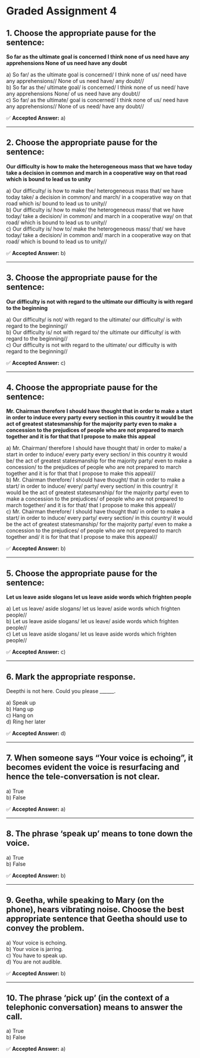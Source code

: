 # Graded Assignment 4
## 1. Choose the appropriate pause for the sentence:  
**So far as the ultimate goal is concerned I think none of us need have any apprehensions None of us need have any doubt**

a) So far/ as the ultimate goal is concerned/ I think none of us/ need have any apprehensions// None of us need have/ any doubt//  
b) So far as the/ ultimate goal/ is concerned/ I think none of us need/ have any apprehensions None/ of us need have any doubt//  
c) So far/ as the ultimate/ goal is concerned/ I think none of us/ need have any apprehensions// None of us need/ have any doubt//

✅ **Accepted Answer:** a)

---

## 2. Choose the appropriate pause for the sentence:  
**Our difficulty is how to make the heterogeneous mass that we have today take a decision in common and march in a cooperative way on that road which is bound to lead us to unity**

a) Our difficulty/ is how to make the/ heterogeneous mass that/ we have today take/ a decision in common/ and march/ in a cooperative way on that road which is/ bound to lead us to unity//  
b) Our difficulty is/ how to make/ the heterogeneous mass/ that we have today/ take a decision/ in common/ and march in a cooperative way/ on that road/ which is bound to lead us to unity//  
c) Our difficulty is/ how to/ make the heterogeneous mass/ that/ we have today/ take a decision/ in common and/ march in a cooperative way on that road/ which is bound to lead us to unity//

✅ **Accepted Answer:** b)

---

## 3. Choose the appropriate pause for the sentence:  
**Our difficulty is not with regard to the ultimate our difficulty is with regard to the beginning**

a) Our difficulty/ is not/ with regard to the ultimate/ our difficulty/ is with regard to the beginning//  
b) Our difficulty is/ not with regard to/ the ultimate our difficulty/ is with regard to the beginning//  
c) Our difficulty is not with regard to the ultimate/ our difficulty is with regard to the beginning//

✅ **Accepted Answer:** c)

---

## 4. Choose the appropriate pause for the sentence:  
**Mr. Chairman therefore I should have thought that in order to make a start in order to induce every party every section in this country it would be the act of greatest statesmanship for the majority party even to make a concession to the prejudices of people who are not prepared to march together and it is for that that I propose to make this appeal**

a) Mr. Chairman/ therefore I should have thought that/ in order to make/ a start in order to induce/ every party every section/ in this country it would be/ the act of greatest statesmanship for the majority party/ even to make a concession/ to the prejudices of people who are not prepared to march together and it is for that that I propose to make this appeal//  
b) Mr. Chairman therefore/ I should have thought/ that in order to make a start/ in order to induce/ every/ party/ every section/ in this country/ it would be the act of greatest statesmanship/ for the majority party/ even to make a concession to the prejudices/ of people who are not prepared to march together/ and it is for that/ that I propose to make this appeal//  
c) Mr. Chairman therefore/ I should have thought that/ in order to make a start/ in order to induce/ every party/ every section/ in this country/ it would be the act of greatest statesmanship/ for the majority party/ even to make a concession to the prejudices/ of people who are not prepared to march together and/ it is for that that I propose to make this appeal//

✅ **Accepted Answer:** b)

---

## 5. Choose the appropriate pause for the sentence:  
**Let us leave aside slogans let us leave aside words which frighten people**

a) Let us leave/ aside slogans/ let us leave/ aside words which frighten people//  
b) Let us leave aside slogans/ let us leave/ aside words which frighten people//  
c) Let us leave aside slogans/ let us leave aside words which frighten people//

✅ **Accepted Answer:** c)

---

## 6. Mark the appropriate response.  
Deepthi is not here. Could you please ______.

a) Speak up  
b) Hang up  
c) Hang on  
d) Ring her later

✅ **Accepted Answer:** d)

---

## 7. When someone says **“Your voice is echoing”**, it becomes evident the voice is resurfacing and hence the tele-conversation is not clear.

a) True  
b) False

✅ **Accepted Answer:** a)

---

## 8. The phrase **‘speak up’** means to tone down the voice.

a) True  
b) False

✅ **Accepted Answer:** b)

---

## 9. Geetha, while speaking to Mary (on the phone), hears vibrating noise. Choose the best appropriate sentence that Geetha should use to convey the problem.

a) Your voice is echoing.  
b) Your voice is jarring.  
c) You have to speak up.  
d) You are not audible.

✅ **Accepted Answer:** b)

---

## 10. The phrase **‘pick up’** (in the context of a telephonic conversation) means to answer the call.

a) True  
b) False

✅ **Accepted Answer:** a)

